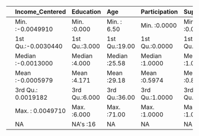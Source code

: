 |   |Income_Centered    |  Education   |     Age      |Participation  |   Support     |Support_Binomial |
|:--|:------------------|:-------------|:-------------|:--------------|:--------------|:----------------|
|   |Min.   :-0.0049910 |Min.   :0.000 |Min.   : 6.50 |Min.   :0.0000 |Min.   :0.0000 |Min.   :0.0000   |
|   |1st Qu.:-0.0030440 |1st Qu.:3.000 |1st Qu.:19.00 |1st Qu.:0.0000 |1st Qu.:0.5000 |1st Qu.:0.0000   |
|   |Median :-0.0013000 |Median :4.000 |Median :25.58 |Median :1.0000 |Median :1.0000 |Median :1.0000   |
|   |Mean   :-0.0005979 |Mean   :4.171 |Mean   :29.18 |Mean   :0.5974 |Mean   :0.8084 |Mean   :0.6818   |
|   |3rd Qu.: 0.0019182 |3rd Qu.:6.000 |3rd Qu.:36.00 |3rd Qu.:1.0000 |3rd Qu.:1.0000 |3rd Qu.:1.0000   |
|   |Max.   : 0.0049710 |Max.   :6.000 |Max.   :71.00 |Max.   :1.0000 |Max.   :1.0000 |Max.   :1.0000   |
|   |NA                 |NA's   :16    |NA            |NA             |NA             |NA               |

